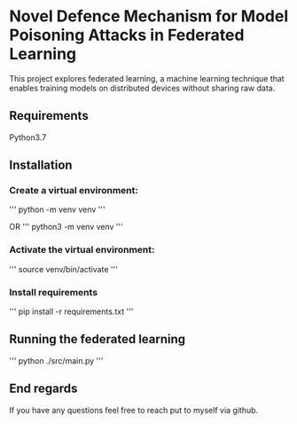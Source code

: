 # Novel Defence Mechanism for Model Poisoning Attacks in Federated Learning

This project explores federated learning, a machine learning technique that enables training models on distributed devices without sharing raw data.

## Requirements
Python3.7

## Installation
### Create a virtual environment:

'''
  python -m venv venv
'''

OR
'''
python3 -m venv venv
'''

### Activate the virtual environment:
'''
  source venv/bin/activate
'''

### Install requirements
'''
  pip install -r requirements.txt
'''

## Running the federated learning
'''
python ./src/main.py
'''

## End regards
If you have any questions feel free to reach put to myself via github.
